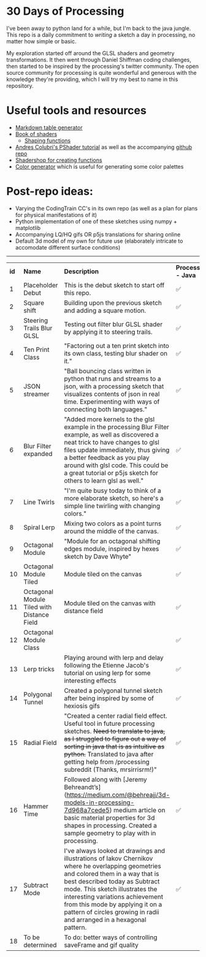 # 30 Days of Processing

I've been away to python land for a while, but I'm back to the java jungle. This repo is a daily commitment to *writing* a sketch a day in processing, no matter how simple or basic. 

My exploration started off around the GLSL shaders and geometry transformations. It then went through Daniel Shiffman coding challenges, then started to be inspired by the processing's twitter community. The open source community for processing is quite wonderful and generous with the knowledge they're providing, which I will try my best to name in this repository. 

# Useful tools and resources
- [Markdown table generator](https://www.tablesgenerator.com/markdown_tables#)
- [Book of shaders](http://thebookofshaders.com/)
  - [Shaping functions](http://www.thebookofshaders.com/05/)
- [Andres Colubri's PShader tutorial](https://processing.org/tutorials/pshader/) as well as the accompanying [github repo](https://github.com/codeanticode/pshader-tutorials)
- [Shadershop for creating functions](http://tobyschachman.com/Shadershop/)
- [Color generator](https://coolors.co/) which is useful for generating some color palettes

# Post-repo ideas:
- Varying the CodingTrain CC's in its own repo (as well as a plan for plans for physical manifestations of it)
- Python implementation of one of these sketches using numpy + matplotlib
- Accompanying LQ/HQ gifs OR p5js translations for sharing online
- Default 3d model of my own for future use (elaborately intricate to accomodate different surface conditions)

___

|        |                                            |                                                                                                                                                                                                                                                                                                                                                         |                       |          |                    | 
|--------|--------------------------------------------|---------------------------------------------------------------------------------------------------------------------------------------------------------------------------------------------------------------------------------------------------------------------------------------------------------------------------------------------------------|-----------------------|----------|--------------------| 
| **id** | **Name**                                   | **Description**                                                                                                                                                                                                                                                                                                                                         | **Processing - Java** | **p5js** | **Python**         | 
| 1      | Placeholder Debut                          | This is the debut sketch to start off this repo.                                                                                                                                                                                                                                                                                                        | :white_check_mark:    |          |                    | 
| 2      | Square shift                               | Building upon the previous sketch and adding a square motion.                                                                                                                                                                                                                                                                                           | :white_check_mark:    |          |                    | 
| 3      | Steering Trails Blur GLSL                  | Testing out filter blur GLSL shader by applying it to steering trails.                                                                                                                                                                                                                                                                                  | :white_check_mark:    |          |                    | 
| 4      | Ten Print Class                            | "Factoring out a ten print sketch into its own class, testing blur shader on it."                                                                                                                                                                                                                                                                       | :white_check_mark:    |          |                    | 
| 5      | JSON streamer                              | "Ball bouncing class written in python that runs and streams to a json, with a processing sketch that visualizes contents of json in real time. Experimenting with ways of connecting both languages."                                                                                                                                                  | :white_check_mark:    |          | :white_check_mark: | 
| 6      | Blur Filter expanded                       | "Added more kernels to the glsl example in the processing Blur Filter example, as well as discovered a neat trick to have changes to glsl files update immediately, thus giving a better feedback as you play around with glsl code. This could be a great tutorial or p5js sketch for others to learn glsl as well."                                   | :white_check_mark:    |          |                    | 
| 7      | Line Twirls                                | "I'm quite busy today to think of a more elaborate sketch, so here's a simple line twirling with changing colors."                                                                                                                                                                                                                                      | :white_check_mark:    |          |                    | 
| 8      | Spiral Lerp                                | Mixing two colors as a point turns around the middle of the canvas.                                                                                                                                                                                                                                                                                     | :white_check_mark:    |          |                    | 
| 9      | Octagonal Module                           | "Module for an octagonal shifting edges module, inspired by hexes sketch by Dave Whyte"                                                                                                                                                                                                                                                                 | :white_check_mark:    |          |                    | 
| 10     | Octagonal Module Tiled                     | Module tiled on the canvas                                                                                                                                                                                                                                                                                                                              | :white_check_mark:    |          |                    | 
| 11     | Octagonal Module Tiled with Distance Field | Module tiled on the canvas with distance field                                                                                                                                                                                                                                                                                                          | :white_check_mark:    |          |                    | 
| 12     | Octagonal Module Class                     |                                                                                                                                                                                                                                                                                                                                                         | :white_check_mark:    |          |                    | 
| 13     | Lerp tricks                                | Playing around with lerp and delay following the Etienne Jacob's tutorial on using lerp for some interesting effects                                                                                                                                                                                                                                    | :white_check_mark:    |          |                    | 
| 14     | Polygonal Tunnel                           | Created a polygonal tunnel sketch after being inspired by some of hexiosis gifs                                                                                                                                                                                                                                                                         | :white_check_mark:    |          |                    | 
| 15     | Radial Field                               | "Created a center radial field effect. Useful tool in future processing sketches. ~~Need to translate to java, as I struggled to figure out a way of sorting in java that is as intuitive as python.~~ Translated to java after getting help from /processing subreddit (Thanks, mrsirrisrm!)"                                                          | :white_check_mark:    |          | :white_check_mark: | 
| 16     | Hammer Time                                | Followed along with [Jeremy Behreandt’s] (https://medium.com/@behreajj/3d-models-in-processing-7d968a7cede5) medium article on basic material properties for 3d shapes in processing. Created a sample geometry to play with in processing.                                                                                                             | :white_check_mark:    |          |                    | 
| 17     | Subtract Mode                              | I've always looked at drawings and illustrations of Iakov Chernikov where he overlapping geometries and colored them in a way that is best described today as Subtract mode. This sketch illustrates the interesting variations achievement from this mode by applying it on a pattern of circles growing in radii and arranged in a hexagonal pattern. | :white_check_mark:    |          |                    | 
| 18     | To be determined                           | To do: better ways of controlling saveFrame and gif quality                                                                                                                                                                                                                                                                                             |                       |          |                    | 

